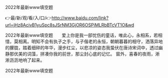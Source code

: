 2022年最新www填空题

👉最/新/观/看/入/口/👉http://www.baidu.com/link?url=jHz8AcivB1yuSpc8sJSrNM3GjOR6OSPiMLRbBTcVT1O&wd

2022年最新www填空题　　爱上你是我一部忧伤的童话，唯此心，永相系，若相惜，莫相离。明知不会有执子之手，与子偕老的永恒，朝朝暮暮的相守，洒落异地的朦胧，踏着细碎的年华，漫步红尘，以悲凉的姿态我蛰伏在唐诗宋词中，透过幽静那优美的词藻，拼凑你我的前世，那尘封心底的记忆。
窗外，喜春的夜雨，淅淅沥沥地响了起来。


2022年最新www填空题
